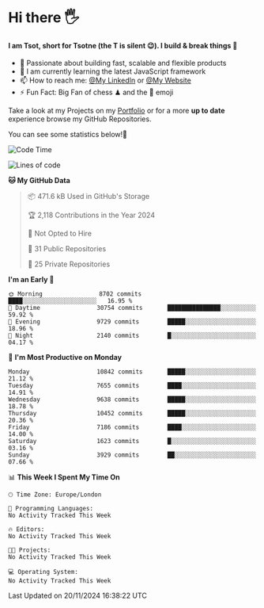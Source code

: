 # Hi there :raised_hand_with_fingers_splayed:
#### I am Tsot, short for Tsotne (the T is silent :wink:). I build & break things :space_invader:
- :telescope: Passionate about building fast, scalable and flexible products
- :seedling: I am currently learning the latest JavaScript framework 
- :mailbox: How to reach me: [@My LinkedIn](https://www.linkedin.com/in/tsotne-gvadzabia/) or [@My Website](https://tsotne.co.uk/contact)
- :zap: Fun Fact: Big Fan of chess ♟ and the 👾 emoji

Take a look at my Projects on my [Portfolio](https://tsotne.co.uk/) or for a more **up to date** experience browse my GitHub Repositories.

You can see some statistics below!:space_invader:
<!--START_SECTION:waka-->
![Code Time](http://img.shields.io/badge/Code%20Time-761%20hrs%202%20mins-blue)

![Lines of code](https://img.shields.io/badge/From%20Hello%20World%20I%27ve%20Written-17.6%20million%20lines%20of%20code-blue)

**🐱 My GitHub Data** 

> 📦 471.6 kB Used in GitHub's Storage 
 > 
> 🏆 2,118 Contributions in the Year 2024
 > 
> 🚫 Not Opted to Hire
 > 
> 📜 31 Public Repositories 
 > 
> 🔑 25 Private Repositories 
 > 
**I'm an Early 🐤** 

```text
🌞 Morning                8702 commits        ████░░░░░░░░░░░░░░░░░░░░░   16.95 % 
🌆 Daytime                30754 commits       ███████████████░░░░░░░░░░   59.92 % 
🌃 Evening                9729 commits        █████░░░░░░░░░░░░░░░░░░░░   18.96 % 
🌙 Night                  2140 commits        █░░░░░░░░░░░░░░░░░░░░░░░░   04.17 % 
```
📅 **I'm Most Productive on Monday** 

```text
Monday                   10842 commits       █████░░░░░░░░░░░░░░░░░░░░   21.12 % 
Tuesday                  7655 commits        ████░░░░░░░░░░░░░░░░░░░░░   14.91 % 
Wednesday                9638 commits        █████░░░░░░░░░░░░░░░░░░░░   18.78 % 
Thursday                 10452 commits       █████░░░░░░░░░░░░░░░░░░░░   20.36 % 
Friday                   7186 commits        ████░░░░░░░░░░░░░░░░░░░░░   14.00 % 
Saturday                 1623 commits        █░░░░░░░░░░░░░░░░░░░░░░░░   03.16 % 
Sunday                   3929 commits        ██░░░░░░░░░░░░░░░░░░░░░░░   07.66 % 
```


📊 **This Week I Spent My Time On** 

```text
🕑︎ Time Zone: Europe/London

💬 Programming Languages: 
No Activity Tracked This Week

🔥 Editors: 
No Activity Tracked This Week

🐱‍💻 Projects: 
No Activity Tracked This Week

💻 Operating System: 
No Activity Tracked This Week
```


 Last Updated on 20/11/2024 16:38:22 UTC
<!--END_SECTION:waka-->
